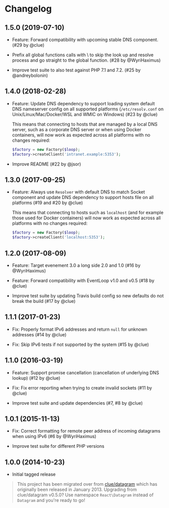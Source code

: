 # Changelog

## 1.5.0 (2019-07-10)

*   Feature: Forward compatibility with upcoming stable DNS component.
    (#29 by @clue)

*   Prefix all global functions calls with \ to skip the look up and resolve process and go straight to the global function.
    (#28 by @WyriHaximus)

*   Improve test suite to also test against PHP 7.1 and 7.2.
    (#25 by @andreybolonin)

## 1.4.0 (2018-02-28)

*   Feature: Update DNS dependency to support loading system default DNS
    nameserver config on all supported platforms
    (`/etc/resolv.conf` on Unix/Linux/Mac/Docker/WSL and WMIC on Windows)
    (#23 by @clue)

    This means that connecting to hosts that are managed by a local DNS server,
    such as a corporate DNS server or when using Docker containers, will now
    work as expected across all platforms with no changes required:

    ```php
    $factory = new Factory($loop);
    $factory->createClient('intranet.example:5353');
    ```

*   Improve README
    (#22 by @jsor)

## 1.3.0 (2017-09-25)

*   Feature: Always use `Resolver` with default DNS to match Socket component
    and update DNS dependency to support hosts file on all platforms
    (#19 and #20 by @clue)

    This means that connecting to hosts such as `localhost` (and for example
    those used for Docker containers) will now work as expected across all
    platforms with no changes required:

    ```php
    $factory = new Factory($loop);
    $factory->createClient('localhost:5353');
    ```

## 1.2.0 (2017-08-09)

* Feature: Target evenement 3.0 a long side 2.0 and 1.0
  (#16 by @WyriHaximus)

* Feature: Forward compatibility with EventLoop v1.0 and v0.5
  (#18 by @clue)

* Improve test suite by updating Travis build config so new defaults do not break the build
  (#17 by @clue)

## 1.1.1 (2017-01-23)

* Fix: Properly format IPv6 addresses and return `null` for unknown addresses
  (#14 by @clue)

* Fix: Skip IPv6 tests if not supported by the system
  (#15 by @clue)

## 1.1.0 (2016-03-19)

* Feature: Support promise cancellation (cancellation of underlying DNS lookup)
  (#12 by @clue)

* Fix: Fix error reporting when trying to create invalid sockets
  (#11 by @clue)

* Improve test suite and update dependencies
  (#7, #8 by @clue)

## 1.0.1 (2015-11-13)

* Fix: Correct formatting for remote peer address of incoming datagrams when using IPv6
  (#6 by @WyriHaximus)

* Improve test suite for different PHP versions

## 1.0.0 (2014-10-23)

* Initial tagged release

> This project has been migrated over from [clue/datagram](https://github.com/clue/php-datagram)
> which has originally been released in January 2013.
> Upgrading from clue/datagram v0.5.0? Use namespace `React\Datagram` instead of `Datagram` and you're ready to go!
